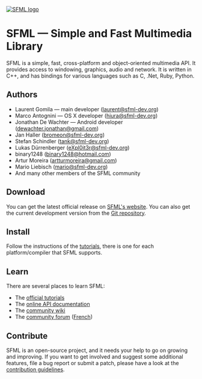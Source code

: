 [![SFML logo](https://www.sfml-dev.org/images/logo.png)](https://www.sfml-dev.org)

# SFML — Simple and Fast Multimedia Library

SFML is a simple, fast, cross-platform and object-oriented multimedia API. It provides access to windowing, graphics, audio and network. It is written in C++, and has bindings for various languages such as C, .Net, Ruby, Python.

## Authors

- Laurent Gomila — main developer (laurent@sfml-dev.org)
- Marco Antognini — OS X developer (hiura@sfml-dev.org)
- Jonathan De Wachter — Android developer (dewachter.jonathan@gmail.com)
- Jan Haller (bromeon@sfml-dev.org)
- Stefan Schindler (tank@sfml-dev.org)
- Lukas Dürrenberger (eXpl0it3r@sfml-dev.org)
- binary1248 (binary1248@hotmail.com)
- Artur Moreira (artturmoreira@gmail.com)
- Mario Liebisch (mario@sfml-dev.org)
- And many other members of the SFML community

## Download

You can get the latest official release on [SFML's website](https://www.sfml-dev.org/download.php). You can also get the current development version from the [Git repository](https://github.com/SFML/SFML).

## Install

Follow the instructions of the [tutorials](https://www.sfml-dev.org/tutorials/), there is one for each platform/compiler that SFML supports.

## Learn

There are several places to learn SFML:

- The [official tutorials](https://www.sfml-dev.org/tutorials/)
- The [online API documentation](https://www.sfml-dev.org/documentation/)
- The [community wiki](https://github.com/SFML/SFML/wiki/)
- The [community forum](https://en.sfml-dev.org/forums/) ([French](https://fr.sfml-dev.org/forums/))

## Contribute

SFML is an open-source project, and it needs your help to go on growing and improving. If you want to get involved and suggest some additional features, file a bug report or submit a patch, please have a look at the [contribution guidelines](https://www.sfml-dev.org/contribute.php).
